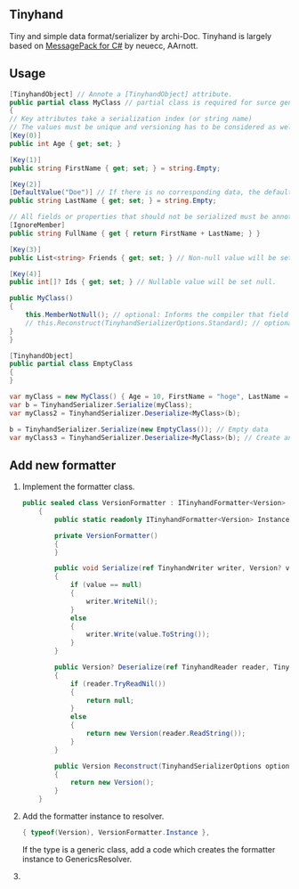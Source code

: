 ﻿## Tinyhand
Tiny and simple data format/serializer by archi-Doc. Tinyhand is largely based on [MessagePack for C#](https://github.com/neuecc/MessagePack-CSharp) by neuecc, AArnott.



## Usage

```csharp
[TinyhandObject] // Annote a [TinyhandObject] attribute.
public partial class MyClass // partial class is required for surce generation.
{
// Key attributes take a serialization index (or string name)
// The values must be unique and versioning has to be considered as well.
[Key(0)]
public int Age { get; set; }

[Key(1)]
public string FirstName { get; set; } = string.Empty;

[Key(2)]
[DefaultValue("Doe")] // If there is no corresponding data, the default value is set.
public string LastName { get; set; } = string.Empty;

// All fields or properties that should not be serialized must be annotated with [IgnoreMember].
[IgnoreMember]
public string FullName { get { return FirstName + LastName; } }

[Key(3)]
public List<string> Friends { get; set; } // Non-null value will be set by TinyhandSerializer.

[Key(4)]
public int[]? Ids { get; set; } // Nullable value will be set null.

public MyClass()
{
    this.MemberNotNull(); // optional: Informs the compiler that field or property members are set non-null values by TinyhandSerializer.
    // this.Reconstruct(TinyhandSerializerOptions.Standard); // optional: Call Reconstruct() to actually create instances of members.
}
}

[TinyhandObject]
public partial class EmptyClass
{
}
```



```csharp
var myClass = new MyClass() { Age = 10, FirstName = "hoge", LastName = "huga", };
var b = TinyhandSerializer.Serialize(myClass);
var myClass2 = TinyhandSerializer.Deserialize<MyClass>(b);

b = TinyhandSerializer.Serialize(new EmptyClass()); // Empty data
var myClass3 = TinyhandSerializer.Deserialize<MyClass>(b); // Create an instance and set non-null values of the members.
```



## Add new formatter

1. Implement the formatter class.

   ```csharp
   public sealed class VersionFormatter : ITinyhandFormatter<Version>
       {
           public static readonly ITinyhandFormatter<Version> Instance = new VersionFormatter();
   
           private VersionFormatter()
           {
           }
   
           public void Serialize(ref TinyhandWriter writer, Version? value, TinyhandSerializerOptions options)
           {
               if (value == null)
               {
                   writer.WriteNil();
               }
               else
               {
                   writer.Write(value.ToString());
               }
           }
   
           public Version? Deserialize(ref TinyhandReader reader, TinyhandSerializerOptions options)
           {
               if (reader.TryReadNil())
               {
                   return null;
               }
               else
               {
                   return new Version(reader.ReadString());
               }
           }
   
           public Version Reconstruct(TinyhandSerializerOptions options)
           {
               return new Version();
           }
       }
   ```

   

2. Add the formatter instance to resolver.

   ```csharp
   { typeof(Version), VersionFormatter.Instance },
   ```

   If the type is a generic class, add a code which creates the formatter instance to GenericsResolver.

    

3. 

